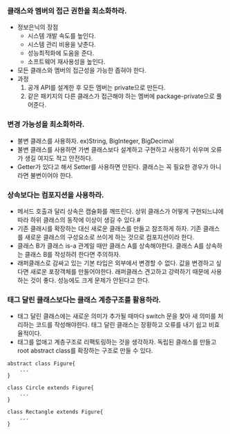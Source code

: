 ### 클래스와 멤버의 접근 권한을 최소화하라.
- 정보은닉의 장점
    - 시스템 개발 속도를 높인다. 
    - 시스템 관리 비용을 낮춘다.
    - 성능최적화에 도움을 준다.
    - 소프트웨어 재사용성을 높인다.
- 모든 클래스와 멤버의 접근성을 가능한 좁혀야 한다.
- 과정
    1. 공개 API를 설계한 후 모든 멤버는 private으로 만든다. 
    2. 같은 패키지의 다른 클래스가 접근해야 하는 멤버에 package-private으로 풀어준다.

### 변경 가능성을 최소화하라.
- 불변 클래스를 사용하자. ex)String, BigInteger, BigDecimal
- 불변 클래스를 사용하면 가변 클래스보다 설계하고 구현하고 사용하기 쉬우며 오류가 생길 여지도 적고 안전하다.
- Getter가 있다고 해서 Setter를 사용하면 안된다. 클래스는 꼭 필요한 경우가 아니라면 불변이어야 한다.

### 상속보다는 컴포지션을 사용하라.
- 메서드 호출과 달리 상속은 캡슐화를 깨뜨린다. 상위 클래스가 어떻게 구현되느냐에 따라 하위 클래스의 동작에 이상이 생길 수 있다.#
- 기존 클래시를 확장하는 대신 새로운 클래스를 만들고 참조하게 하자. 기존 클래스를 새로운 클래스의 구성요소로 쓰이게 하는 것으로 컴포지션이라 한다.
- 클래스 B가 클래스 is-a 관계일 때만 클래스 A를 상속해야한다. 클래스 A를 상속하는 클래스 B를 작성하려 한다면 주의하자.
- 래퍼클래스로 감싸고 있는 기본 타입은 외부에서 변경할 수 없다. 값을 변경하고 싶다면 새로운 포장객체를 만들어야한다. 래퍼클래스 견고하고 강력하기 때문에 사용하는 것이 좋다. 성능에도 크게 문제가 안된다고 한다.

### 태그 달린 클래스보다는 클래스 계층구조를 활용하라.
- 태그 달린 클래스에는 새로운 의미가 추가될 때마다 switch 문을 찾아 새 의미를 처리하는 코드를 작성해야한다. 태그 달린 클래스는 장황하고 오류를 내기 쉽고 비효율적이다.
- 태그를 없애고 계층구조로 리팩토링하는 것을 생각하자. 독립된 클래스를 만들고 root abstract class를 확장하는 구조로 만들 수 있다.
```
abstract class Figure{
    ...
}

class Circle extends Figure{
    ...
}

class Rectangle extends Figure{
    ...
}
```